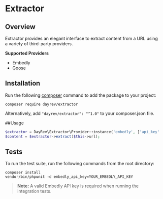 # Extractor

## Overview

Extractor provides an elegant interface to extract content from a URL using a variety of third-party providers.

**Supported Providers**

 * Embedly
 * Goose

## Installation
Run the following [composer](https://getcomposer.org/doc/00-intro.md#installation-linux-unix-osx) command to add the package to your project:

```
composer require dayrev/extractor
```

Alternatively, add `"dayrev/extractor": "^1.0"` to your composer.json file.

##Usage
```php
$extractor = DayRev\Extractor\Provider::instance('embedly', ['api_key' => 'YOURKEYHERE']);
$content = $extractor->extract($this->url);
```

## Tests
To run the test suite, run the following commands from the root directory:

```
composer install
vendor/bin/phpunit -d embedly_api_key=YOUR_EMBEDLY_API_KEY
```

> **Note:** A valid Embedly API key is required when running the integration tests.
